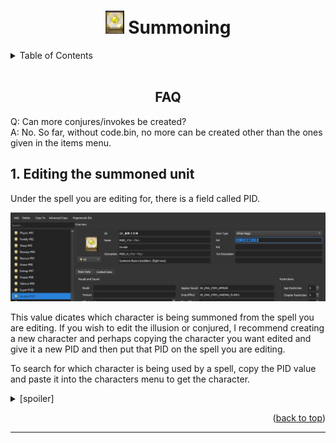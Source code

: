 <div id="#top"></div>

<h1 align="center"><img src="images/whitemagic.png" width="30rem" class="XHEADER"> Summoning</h1>

<details id="todo">
  <summary>Table of Contents</summary>
  <ol>
    <li>
      <a href="#ref_01">Editing the summoned unit</a>
    </li>
    <li>
      <a href="#0">obj2</a>
      <ul>
        <li><a href="#0">obj2_1</a></li>
        <li><a href="#0">obj2_2</a></li>
      </ul>
    </li>
  </ol>
</details>

<br />
<!--
###### hint: [Google Translate](https://translate.google.com/) is going to be your best friend!
-->



<div id="#ref_pre-req">

<h2 align="center">FAQ
</h2>
Q: Can more conjures/invokes be created?<br>
A: No. So far, without code.bin, no more can be created other than the ones given in the items menu.

<br>

</div>

<div id="#ref_01">

## **1. Editing the summoned unit**
Under the spell you are editing for, there is a field called PID.

<a href="images/screenshots/SS_InvokeSilquePIDHighlight_Zoom.png">
<img src="images/screenshots/SS_InvokeSilquePIDHighlight.png">
</a>

This value dicates which character is being summoned from the spell you are editing. If you wish to edit the illusion or conjured, I recommend creating a new character and perhaps copying the character you want edited and give it a new PID and then put that PID on the spell you are editing.

To search for which character is being used by a spell, copy the PID value and paste it into the characters menu to get the character.
<details>
	<summary>[spoiler]</summary>
	<p>Example with Silque's Dreadfighters summon. PID= PID_召喚魔戦士男</p>
	<a href="images/screenshots/SS_InvokeSilquePIDSearchCharacter_Zoom.png">
	<img src="images/screenshots/SS_InvokeSilquePIDSearchCharacter.png">
	</a>
</details>

<p align="right">(<a href="#top">back to top</a>)</p>
</div>
<hr>